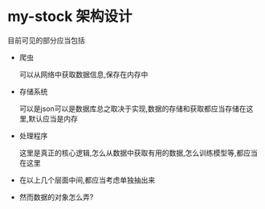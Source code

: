 # my-stock 架构设计

目前可见的部分应当包括

+ 爬虫

  可以从网络中获取数据信息,保存在内存中

+ 存储系统

  可以是json可以是数据库总之取决于实现,数据的存储和获取都应当存储在这里,默认应当是内存

+ 处理程序

  这里是真正的核心逻辑,怎么从数据中获取有用的数据,怎么训练模型等,都应当在这里

+ 在以上几个层面中间,都应当考虑单独抽出来

+ 然而数据的对象怎么弄?

